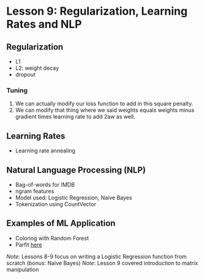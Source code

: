 # Lesson 9: Regularization, Learning Rates and NLP

## Regularization
- L1
- L2: weight decay
- dropout

### Tuning
1. We can actually modify our loss function to add in this square penalty.
2. We can modify that thing where we said weights equals weights minus gradient times learning rate to add 2aw as well.

## Learning Rates
- Learning rate annealing

## Natural Language Processing (NLP)
- Bag-of-words for IMDB
- ngram features
- Model used: Logistic Regression, Naive Bayes
- Tokenization using CountVector

## Examples of ML Application
- Coloring with Random Forest
- Parfit [here](https://medium.com/mlreview/parfit-hyper-parameter-optimization-77253e7e175e)

_Note_: Lessons 8-9 focus on writing a Logistic Regression function from scratch (bonus: Naive Bayes)
_Note_: Lesson 9 covered introduction to matrix manipulation